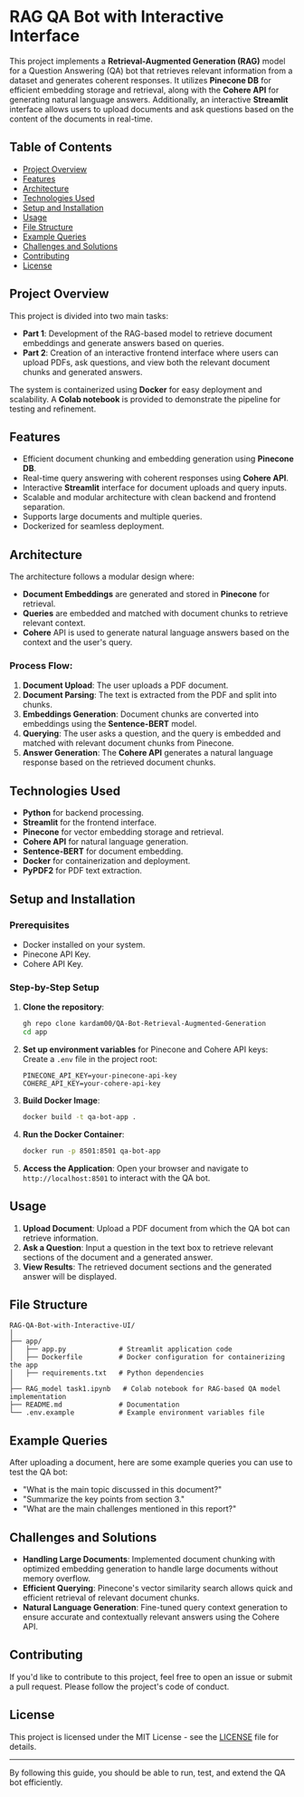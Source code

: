 # RAG QA Bot with Interactive Interface

This project implements a **Retrieval-Augmented Generation (RAG)** model for a Question Answering (QA) bot that retrieves relevant information from a dataset and generates coherent responses. It utilizes **Pinecone DB** for efficient embedding storage and retrieval, along with the **Cohere API** for generating natural language answers. Additionally, an interactive **Streamlit** interface allows users to upload documents and ask questions based on the content of the documents in real-time.

## Table of Contents
- [Project Overview](#project-overview)
- [Features](#features)
- [Architecture](#architecture)
- [Technologies Used](#technologies-used)
- [Setup and Installation](#setup-and-installation)
- [Usage](#usage)
- [File Structure](#file-structure)
- [Example Queries](#example-queries)
- [Challenges and Solutions](#challenges-and-solutions)
- [Contributing](#contributing)
- [License](#license)

## Project Overview

This project is divided into two main tasks:

- **Part 1**: Development of the RAG-based model to retrieve document embeddings and generate answers based on queries.
- **Part 2**: Creation of an interactive frontend interface where users can upload PDFs, ask questions, and view both the relevant document chunks and generated answers.

The system is containerized using **Docker** for easy deployment and scalability. A **Colab notebook** is provided to demonstrate the pipeline for testing and refinement.

## Features

- Efficient document chunking and embedding generation using **Pinecone DB**.
- Real-time query answering with coherent responses using **Cohere API**.
- Interactive **Streamlit** interface for document uploads and query inputs.
- Scalable and modular architecture with clean backend and frontend separation.
- Supports large documents and multiple queries.
- Dockerized for seamless deployment.

## Architecture

The architecture follows a modular design where:
- **Document Embeddings** are generated and stored in **Pinecone** for retrieval.
- **Queries** are embedded and matched with document chunks to retrieve relevant context.
- **Cohere** API is used to generate natural language answers based on the context and the user's query.

### Process Flow:
1. **Document Upload**: The user uploads a PDF document.
2. **Document Parsing**: The text is extracted from the PDF and split into chunks.
3. **Embeddings Generation**: Document chunks are converted into embeddings using the **Sentence-BERT** model.
4. **Querying**: The user asks a question, and the query is embedded and matched with relevant document chunks from Pinecone.
5. **Answer Generation**: The **Cohere API** generates a natural language response based on the retrieved document chunks.

## Technologies Used

- **Python** for backend processing.
- **Streamlit** for the frontend interface.
- **Pinecone** for vector embedding storage and retrieval.
- **Cohere API** for natural language generation.
- **Sentence-BERT** for document embedding.
- **Docker** for containerization and deployment.
- **PyPDF2** for PDF text extraction.

## Setup and Installation

### Prerequisites
- Docker installed on your system.
- Pinecone API Key.
- Cohere API Key.

### Step-by-Step Setup

1. **Clone the repository**:
   ```bash
   gh repo clone kardam00/QA-Bot-Retrieval-Augmented-Generation
   cd app
   ```

2. **Set up environment variables** for Pinecone and Cohere API keys:
   Create a `.env` file in the project root:
   ```plaintext
   PINECONE_API_KEY=your-pinecone-api-key
   COHERE_API_KEY=your-cohere-api-key
   ```

3. **Build Docker Image**:
   ```bash
   docker build -t qa-bot-app .
   ```

4. **Run the Docker Container**:
   ```bash
   docker run -p 8501:8501 qa-bot-app
   ```

5. **Access the Application**:
   Open your browser and navigate to `http://localhost:8501` to interact with the QA bot.

## Usage

1. **Upload Document**: Upload a PDF document from which the QA bot can retrieve information.
2. **Ask a Question**: Input a question in the text box to retrieve relevant sections of the document and a generated answer.
3. **View Results**: The retrieved document sections and the generated answer will be displayed.

## File Structure

```
RAG-QA-Bot-with-Interactive-UI/
│
├── app/
│   ├── app.py             # Streamlit application code
│   ├── Dockerfile         # Docker configuration for containerizing the app
│   ├── requirements.txt   # Python dependencies
│
├── RAG_model task1.ipynb   # Colab notebook for RAG-based QA model implementation
├── README.md              # Documentation
└── .env.example           # Example environment variables file
```

## Example Queries

After uploading a document, here are some example queries you can use to test the QA bot:
- "What is the main topic discussed in this document?"
- "Summarize the key points from section 3."
- "What are the main challenges mentioned in this report?"

## Challenges and Solutions

- **Handling Large Documents**: Implemented document chunking with optimized embedding generation to handle large documents without memory overflow.
- **Efficient Querying**: Pinecone's vector similarity search allows quick and efficient retrieval of relevant document chunks.
- **Natural Language Generation**: Fine-tuned query context generation to ensure accurate and contextually relevant answers using the Cohere API.

## Contributing

If you'd like to contribute to this project, feel free to open an issue or submit a pull request. Please follow the project's code of conduct.

## License

This project is licensed under the MIT License - see the [LICENSE](LICENSE) file for details.

---

By following this guide, you should be able to run, test, and extend the QA bot efficiently.
